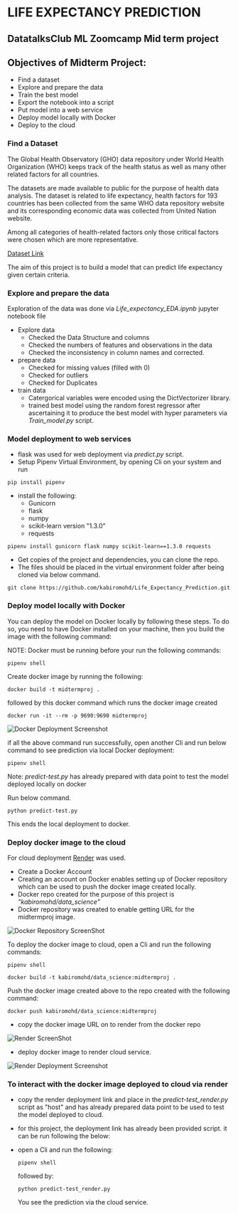 # LIFE EXPECTANCY PREDICTION
## DatatalksClub ML Zoomcamp Mid term project
## Objectives of Midterm Project:
- Find a dataset
- Explore and prepare the data
- Train the best model
- Export the notebook into a script
- Put model into a web service
- Deploy model locally with Docker
- Deploy to the cloud
  
### Find a Dataset
The Global Health Observatory (GHO) data repository under World Health Organization (WHO) keeps track of the health status as well as many other related factors for all countries. 

The datasets are made available to public for the purpose of health data analysis. The dataset is related to life expectancy, health factors for 193 countries has been collected from the same WHO data repository website and its corresponding economic data was collected from United Nation website. 

Among all categories of health-related factors only those critical factors were chosen which are more representative.

 [Dataset Link](https://www.kaggle.com/competitions/oht-ibadan-bootcamp-capstone-open-house/data)

The aim of this project is to build a model that can predict life expectancy given certain criteria.

### Explore and prepare the data
Exploration of the data was done via *Life_expectancy_EDA.ipynb* jupyter notebook file
- Explore data
  - Checked the Data Structure and columns
  - Checked the numbers of features and observations in the data
  - Checked the inconsistency in column names and corrected.
- prepare data
  - Checked for missing values (filled with 0)
  - Checked for outliers
  - Checked for Duplicates
- train data
  - Catergorical variables were encoded using the DictVectorizer library.
  - trained best model using the random forest regressor after ascertaining it to produce the best model with hyper parameters via *Train_model.py* script.
    
### Model deployment to web services
- flask was used for web deployment via *predict.py* script.
- Setup Pipenv Virtual Environment, by opening Cli on your system and run
  
```
pip install pipenv
```

- install the following:
  - Gunicorn
  - flask
  - numpy
  - scikit-learn version "1.3.0"
  - requests
    
```
pipenv install gunicorn flask numpy scikit-learn==1.3.0 requests
```
- Get copies of the project and dependencies, you can clone the repo.
- The files should be placed in the virtual environment folder after being cloned via below command.

```
git clone https://github.com/kabiromohd/Life_Expectancy_Prediction.git
```

### Deploy model locally with Docker
You can deploy the model on Docker locally by following these steps.
To do so, you need to have Docker installed on your machine, then you build the image with the following command:

NOTE: Docker must be running before your run the following commands:

```
pipenv shell
```

Create docker image by running the following:

```
docker build -t midtermproj .
```

followed by this docker command which runs the docker image created

```
docker run -it --rm -p 9690:9690 midtermproj
```
![Docker Deployment Screenshot](https://github.com/kabiromohd/Midtermproject/assets/121871052/05d1babe-0150-4ec3-b082-be8ee14a9b7a)

if all the above command run successfully, open another Cli and run below command to see prediction via local Docker deployment:

```
pipenv shell
```

Note: *predict-test.py* has already prepared with data point to test the model deployed locally on docker

Run below command. 

```
python predict-test.py
```

This ends the local deployment to docker.

### Deploy docker image to the cloud
For cloud deployment [Render](render.com) was used.

- Create a Docker Account 
- Creating an account on Docker enables setting up of Docker repository which can be used to push the docker image created locally.
- Docker repo created for the purpose of this project is *"kabiromohd/data_science"*
- Docker repository was created to enable getting URL for the midtermproj image.
 
![Docker Repository ScreenShot](https://github.com/kabiromohd/Midtermproject/assets/121871052/da00eda3-1bdd-43ef-9921-0d0ff1dd7d35)

To deploy the docker image to cloud, open a Cli and run the following commands:

```
pipenv shell
```

```
docker build -t kabiromohd/data_science:midtermproj .
```

Push the docker image created above to the repo created with the following command:

```
docker push kabiromohd/data_science:midtermproj
```

- copy the docker image URL on to render from the docker repo
  
![Render ScreenShot](https://github.com/kabiromohd/Midtermproject/assets/121871052/9766ac9a-d7e3-4929-b3df-b53e4e2d6d59)

- deploy docker image to render cloud service.
  
![Render Deployment Screenshot](https://github.com/kabiromohd/Midtermproject/assets/121871052/1a77dce5-a7e8-404f-8443-a92d0d376907)
  
### To interact with the docker image deployed to cloud via render
- copy the render deployment link and place in the *predict-test_render.py* script as "host" and has already prepared data point to be used to test the model deployed to cloud.
- for this project, the deployment link has already been provided script. it can be run following the below:
- open a Cli and run the following: 

  ```
  pipenv shell
  ```

  followed by:
  
  ```
  python predict-test_render.py
  ```

  You see the prediction via the cloud service.

